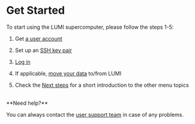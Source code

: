 
<!-- [terms-of-use]: https://www.lumi-supercomputer.eu/lumi-general-terms-of-use_1-0/
[support-account]: https://lumi-supercomputer.eu/user-support/need-help/account/
[myaccessid-profile]: https://mms.myaccessid.org/profile/
[mycsc-profile]: https://my.csc.fi/
[puttygen]: https://www.puttygen.com/#How_to_use_PuTTYgen

[registration]: ../accounts/registration.md
[connecting]: ../connecting/connecting_.md
[website-getstarted]: https://lumi-supercomputer.eu/get-started/
[jump-ssh-key]: #logging-in
[eidas-eduid]: https://puhuri.neic.no/user_guides/myaccessid_registration/ -->


[tech-FAQ]: ../generic/FAQ.md
[support]: ../generic/helpdesk.md

[regular-access]: ./accessLUMI.md
[SSH-keys]: ./SSH-keys.md
[logging-in]: ./loggingin.md
[move-data]: ../storage/moving/scp-rsync.md
[nextsteps]: ./nextsteps.md


# Get Started


To start using the LUMI supercomputer, please follow the steps 1-5:

1. Get [a user account][regular-access]

2. Set up an [SSH key pair][SSH-keys]

3. [Log in][logging-in]

4. If applicable, [move your data][move-data] to/from LUMI

5. Check the [Next steps][nextsteps] for a short introduction to the other menu topics

<!-- for getting most out of this documentation -->



<br />
**Need help?**

You can always contact the [user support team][support] in case of any problems.


<!-- Plese check out our [tech support FAQ][tech-FAQ] for the most frequently asked questions about getting connected to LUMI and using the computing environment. You can also contact the [support team][support]. -->




